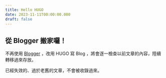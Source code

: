 ```yaml
---
title: Hello HUGO
date: 2023-11-11T00:00:00.000
draft: false
---
```


## 從 Blogger 搬家囉！

不再使用 [Blogger](https://tw-free.blogspot.com/) ，改用 HUGO 寫 Blog ，將會逐一檢查以前文章的內容，陸續轉移過來存放。

已經失效的、過於老舊的文章，不會被收錄過來。

